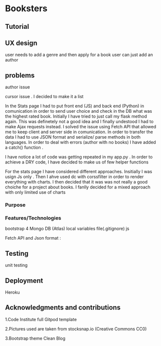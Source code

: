 # Booksters




## Tutorial

## UX design

user needs to add a genre and then apply for a book
user can just add an author
## problems

author issue

cursor issue . I decided to make it a list

In the Stats page I had to put front end (JS) and back end (Python) in comunication in order to send user choice and check in the DB what was the highest rated book.
Initially I have tried to just call my flask method again. This was definetely not a good idea and I finally undestood I had to make Ajax requests instead.
I solved the issue using Fetch API that allowed me to keep client and server side in comunication. In order to transfer the data I had to use JSON format and serialize/ parse methods in both languages.
In order to deal with errors (author with no books) I have added a catch() function .

I have notice a lot of code was getting repeated in my app.py . In order to achieve a DRY code, I have decided to make us of few helper functions

For the stats page I have considered different approaches. Insitially I was usign Js only . Then I ahve used dc with corssfilter in order to render everything with charts.
I then decided that it was was not really a good choiche for a project about books. I fanlly decided for a mixed approach with only limited use of charts
### Purpose



### Features/Technologies
bootstrap 4 
Mongo DB (Atlas)
local variables file(.gitignore)
js 

Fetch API and Json format :  

## Testing

unit testing

## Deployment

Heroku



## Acknowledgments and contributions

1.Code Institute full Gitpod template

2.Pictures used are taken from stocksnap.io (Creative Commons CC0) 

3.Bootstrap theme Clean Blog

